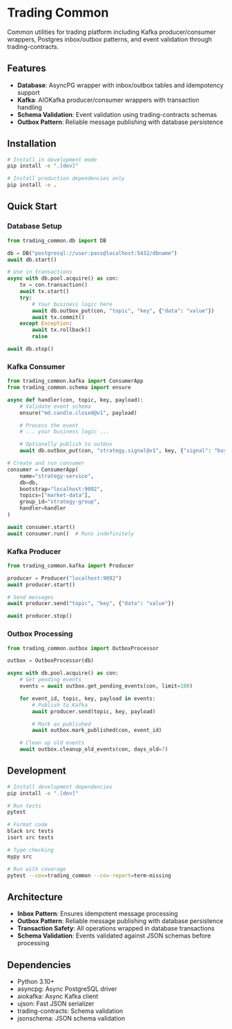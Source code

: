 # Trading Common

Common utilities for trading platform including Kafka producer/consumer wrappers, Postgres inbox/outbox patterns, and event validation through trading-contracts.

## Features

- **Database**: AsyncPG wrapper with inbox/outbox tables and idempotency support
- **Kafka**: AIOKafka producer/consumer wrappers with transaction handling
- **Schema Validation**: Event validation using trading-contracts schemas
- **Outbox Pattern**: Reliable message publishing with database persistence

## Installation

```bash
# Install in development mode
pip install -e ".[dev]"

# Install production dependencies only
pip install -e .
```

## Quick Start

### Database Setup

```python
from trading_common.db import DB

db = DB("postgresql://user:pass@localhost:5432/dbname")
await db.start()

# Use in transactions
async with db.pool.acquire() as con:
    tx = con.transaction()
    await tx.start()
    try:
        # Your business logic here
        await db.outbox_put(con, "topic", "key", {"data": "value"})
        await tx.commit()
    except Exception:
        await tx.rollback()
        raise

await db.stop()
```

### Kafka Consumer

```python
from trading_common.kafka import ConsumerApp
from trading_common.schema import ensure

async def handler(con, topic, key, payload):
    # Validate event schema
    ensure("md.candle.closed@v1", payload)

    # Process the event
    # ... your business logic ...

    # Optionally publish to outbox
    await db.outbox_put(con, "strategy.signal@v1", key, {"signal": "buy"})

# Create and run consumer
consumer = ConsumerApp(
    name="strategy-service",
    db=db,
    bootstrap="localhost:9092",
    topics=["market-data"],
    group_id="strategy-group",
    handler=handler
)

await consumer.start()
await consumer.run()  # Runs indefinitely
```

### Kafka Producer

```python
from trading_common.kafka import Producer

producer = Producer("localhost:9092")
await producer.start()

# Send messages
await producer.send("topic", "key", {"data": "value"})

await producer.stop()
```

### Outbox Processing

```python
from trading_common.outbox import OutboxProcessor

outbox = OutboxProcessor(db)

async with db.pool.acquire() as con:
    # Get pending events
    events = await outbox.get_pending_events(con, limit=100)

    for event_id, topic, key, payload in events:
        # Publish to Kafka
        await producer.send(topic, key, payload)

        # Mark as published
        await outbox.mark_published(con, event_id)

    # Clean up old events
    await outbox.cleanup_old_events(con, days_old=7)
```

## Development

```bash
# Install development dependencies
pip install -e ".[dev]"

# Run tests
pytest

# Format code
black src tests
isort src tests

# Type checking
mypy src

# Run with coverage
pytest --cov=trading_common --cov-report=term-missing
```

## Architecture

- **Inbox Pattern**: Ensures idempotent message processing
- **Outbox Pattern**: Reliable message publishing with database persistence
- **Transaction Safety**: All operations wrapped in database transactions
- **Schema Validation**: Events validated against JSON schemas before processing

## Dependencies

- Python 3.10+
- asyncpg: Async PostgreSQL driver
- aiokafka: Async Kafka client
- ujson: Fast JSON serializer
- trading-contracts: Schema validation
- jsonschema: JSON schema validation
